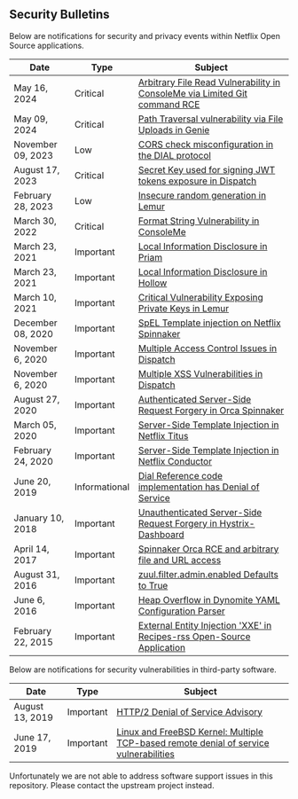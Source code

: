 ## Security Bulletins
Below are notifications for security and privacy events within Netflix Open Source applications.


| Date              | Type      | Subject |
|-------------------|-----------|-----------------------------------------------|
| May 16, 2024| Critical | [Arbitrary File Read Vulnerability in ConsoleMe via Limited Git command RCE](advisories/nflx-2024-002.md)|
| May 09, 2024| Critical | [Path Traversal vulnerability via File Uploads in Genie](advisories/nflx-2024-001.md)|
| November 09, 2023| Low | [CORS check misconfiguration in the DIAL protocol](advisories/nflx-2023-003.md)|
| August 17, 2023| Critical | [Secret Key used for signing JWT tokens exposure in Dispatch](advisories/nflx-2023-002.md)|
| February 28, 2023| Low | [Insecure random generation in Lemur](advisories/nflx-2023-001.md)|
| March 30, 2022| Critical | [Format String Vulnerability in ConsoleMe](advisories/nflx-2022-001.md)|
| March 23, 2021| Important | [Local Information Disclosure in Priam](advisories/nflx-2021-002.md)|
| March 23, 2021| Important | [Local Information Disclosure in Hollow](advisories/nflx-2021-001.md)|
| March 10, 2021| Important | [Critical Vulnerability Exposing Private Keys in Lemur](advisories/nflx-2021-003.md)|
| December 08, 2020| Important | [SpEL Template injection on Netflix Spinnaker](advisories/nflx-2020-006.md)|
| November 6, 2020 | Important | [Multiple Access Control Issues in Dispatch](advisories/nflx-2020-005.md)|
| November 6, 2020 | Important | [Multiple XSS Vulnerabilities in Dispatch](advisories/nflx-2020-004.md)|
| August 27, 2020 | Important | [Authenticated Server-Side Request Forgery in Orca Spinnaker](advisories/nflx-2020-003.md)|
| March 05, 2020| Important | [Server-Side Template Injection in Netflix Titus](advisories/nflx-2020-002.md)
| February 24, 2020| Important | [Server-Side Template Injection in Netflix Conductor](advisories/nflx-2020-001.md)
| June 20, 2019| Informational | [Dial Reference code implementation has Denial of Service](advisories/nflx-2019-003.md)
| January 10, 2018 | Important | [Unauthenticated Server-Side Request Forgery in Hystrix-Dashboard](advisories/nflx-2018-001.md) |
| April 14, 2017 | Important | [Spinnaker Orca RCE and arbitrary file and URL access](advisories/nflx-2017-001.md) |
| August 31, 2016 | Important | [zuul.filter.admin.enabled Defaults to True](advisories/nflx-2016-003.md) |
| June 6, 2016 | Important | [Heap Overflow in Dynomite YAML Configuration Parser](advisories/nflx-2016-002.md) |
| February 22, 2015 | Important | [External Entity Injection 'XXE' in Recipes-rss Open-Source Application](advisories/nflx-2015-001.md) |



Below are notifications for security vulnerabilities in third-party software.

| Date              | Type      | Subject |
|-------------------|-----------|-----------------------------------------------|
| August 13, 2019 | Important | [HTTP/2 Denial of Service Advisory](advisories/third-party/2019-002.md) |
| June 17, 2019 | Important | [Linux and FreeBSD Kernel: Multiple TCP-based remote denial of service vulnerabilities](advisories/third-party/2019-001.md) |

Unfortunately we are not able to address software support issues in this repository. Please contact the upstream project instead.
